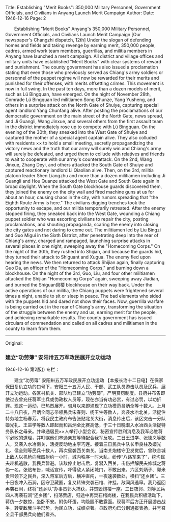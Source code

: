 Title: Establishing "Merit Books": 350,000 Military Personnel, Government Officials, and Civilians in Anyang Launch Merit Campaign
Author:
Date: 1946-12-16
Page: 2

　　Establishing "Merit Books"
    Anyang's 350,000 Military Personnel, Government Officials, and Civilians Launch Merit Campaign
    [Our newspaper's Changzhi dispatch, 12th] Under the slogan of defending homes and fields and taking revenge by earning merit, 350,000 people, cadres, armed work team members, guerrillas, and militia members in Anyang have launched a merit campaign. All district and village offices and military units have established "Merit Books" with clear systems of reward and punishment. The county government has also issued a proclamation stating that even those who previously served as Chiang's army soldiers or personnel of the puppet regime will now be rewarded for their merits and punished for their offenses, with merits offsetting crimes. This movement is now in full swing. In the past ten days, more than a dozen models of merit, such as Lü Bingquan, have emerged. On the night of November 28th, Comrade Lü Bingquan led militiamen Song Chunze, Yang Yusheng, and others in a surprise attack on the North Gate of Shuiye, capturing special agent landlord Yang Chunfang alive. After posting the proclamations of our democratic government on the main street of the North Gate, news spread, and Ji Guangli, Wang Jinxue, and several others from the first assault team in the district immediately rose up to compete with Lü Bingquan. On the evening of the 30th, they sneaked into the West Gate of Shuiye and captured the mother of a special agent captain alive. They also colluded with residents ×× to hold a small meeting, secretly propagandizing the victory news and the truth that our army will surely win and Chiang's army will surely be defeated, and urged them to collude with relatives and friends to wait to cooperate with our army's counterattack. On the 2nd, Wang Jinxue, Zhang Deyi, and others attacked the South Gate of Shuiye and captured reactionary landlord Li Qiaolian alive. Then, on the 3rd, militia platoon leader Shen Liangzhu and more than a dozen militiamen including Ji Guangli and Hou Quanze attacked the West Gate and South Gate again in broad daylight. When the South Gate blockhouse guards discovered them, they joined the enemy on the city wall and fired machine guns at us for about an hour, causing chaos in the city, with rumors spreading that "the Eighth Route Army is here." The civilians digging trenches took the opportunity to escape, and our militia temporarily retreated. After the enemy stopped firing, they sneaked back into the West Gate, wounding a Chiang puppet soldier who was escorting civilians to repair the city, posting proclamations, and shouting propaganda, scaring the enemy into closing the city gates and not daring to come out. The militiamen led by Liu Bingzi and Guo Migui in the Sixth District, after penetrating deep into the rear of Chiang's army, charged and rampaged, launching surprise attacks in several places in one night, sweeping away the "Homecoming Corps." On the night of the 30th, they rushed into Shijian, and because the guards hid, they turned their attack to Shiguant and Xugua. The enemy fled upon hearing the news. We then returned to attack Shijian again, finally capturing Guo Da, an officer of the "Homecoming Corps," and burning down a blockhouse. On the night of the 3rd, Guo, Liu, and four other militiamen attacked the Shijian "Homecoming Corps" again, sweeping away Jiadian, and burned the Shiguan岗楼 blockhouse on their way back. Under the active operations of our militia, the Chiang puppets were frightened several times a night, unable to sit or sleep in peace. The bad elements who sided with the puppets hid and dared not show their faces. Now, guerrilla warfare is being carried out in the rear of Chiang's army, transforming the situation of the struggle between the enemy and us, earning merit for the people, and achieving remarkable results. The county government has issued circulars of commendation and called on all cadres and militiamen in the county to learn from them.



<hr /> 

Original: 


### 建立“功劳簿”  安阳卅五万军政民展开立功运动

1946-12-16
第2版()
专栏：

　　建立“功劳簿”
    安阳卅五万军政民展开立功运动
    【本报长治十二日电】在保家保田复仇立功的口号下，安阳三十五万人民、干部、武工队员游击队员及民兵，展开立功运动。各区村机关、部队均已建立“功劳簿”，严明赏罚制度。县府并布告即使过去曾充任蒋军士兵或伪政权人员等，现在亦当有功必赏，有过必罚，以功折罪。现这一运动，已热烈展开。旬月以来即涌现了立功模范吕炳全等十数人。上月二十八日夜，吕炳全同志带领民兵宋春则、杨玉生等数人，奔袭水冶北关，活捉住特务地主杨春芳。将我民主政府布告张贴北关大街，消息传出后，该区突击一分队姬光礼、王进学等数人即起而和吕炳全比赛高低，于三十日晚潜入水冶西关活捉特务队长之母亲。并串通居民××人举行小型会议，秘密宣传胜利消息及我军必胜蒋军必败的道理，并叮嘱他们串通亲友等待配合我军反攻。二日王进学、张德义等数人，又袭入水冶南关，活捉反动地主李巧连。接着三日民兵中队长申良柱及姬光礼、侯全则等民兵十数人，再次昼袭西关南关。当南关炮楼守卫发觉后，曾联合城上敌人以机枪向我四射约一小时，城内秩序一时大乱，纷传“八路军来了”，挖沟民夫趁机逃散，我民兵暂避。该敌停止射击后，复潜入西关，击伤押解民夫修城之蒋伪一名，张贴布告，喊话宣传，吓得敌人紧闭城门，不敢出来。六区刘炳子、郭米贵带领下之民兵，深入蒋军后方后，横冲直闯，一夜速袭数处，横扫“还乡团”。三十日夜冲入石涧，因守卫藏匿，复又转锋突袭石棺、许挂，敌闻风逃窜。我乃返回再袭石涧，终将“还乡队”办事员郭大捕获，并焚毁炮楼一座。三日夜郭、刘等民兵四人再袭石涧“还乡团”，扫荡贾店，归途中再焚石棺岗楼，在我民兵积极活动下，蒋伪一夕数惊，坐卧不安。附伪坏蛋，均隐匿不敢露面。现蒋军后方正开展游击战争，转变敌我斗争形势，为民立功，成绩卓著。县政府均已分别通报表扬，并号召全县干部民兵向他们看齐。
